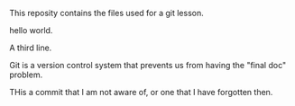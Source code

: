 This reposity contains the files used for a git lesson.

hello world.

A third line.

Git  is a version control system that prevents us from having the "final doc" problem.

THis a commit that I am not aware of, or one that I have forgotten then.
